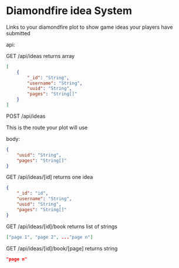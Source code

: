 # Diamondfire idea System
Links to your diamondfire plot to show game ideas your players have submitted


api:

GET /api/ideas
returns array
```json
[
    {
        "_id": "String",
        "username": "String",
        "uuid": "String",
        "pages": "String[]"
    }
]
```

POST /api/ideas

This is the route your plot will use

body:
```json
{
    "uuid": "String",
    "pages": "String[]"
}
```

GET /api/ideas/\[id\]
returns one idea
```json
{
    "_id": "id",
    "username": "String",
    "uuid": "String",
    "pages": "String[]"
}
```

GET /api/ideas/\[id\]/book
returns list of strings
```json
["page 1", "page 2", ..."page n"]
```

GET /api/ideas/\[id\]/book/\[page\]
returns string
```json
"page n"
```